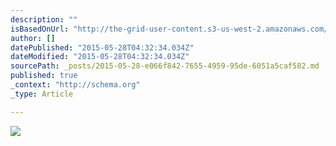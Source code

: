 ```yaml
---
description: ""
isBasedOnUrl: "http://the-grid-user-content.s3-us-west-2.amazonaws.com/87323a2c-624b-4046-b97d-a895da348ad2.png"
author: []
datePublished: "2015-05-28T04:32:34.034Z"
dateModified: "2015-05-28T04:32:34.034Z"
sourcePath: _posts/2015-05-28-e066f842-7655-4959-95de-6051a5caf582.md
published: true
_context: "http://schema.org"
_type: Article

---
```

![](http://the-grid-user-content.s3-us-west-2.amazonaws.com/87323a2c-624b-4046-b97d-a895da348ad2.png)